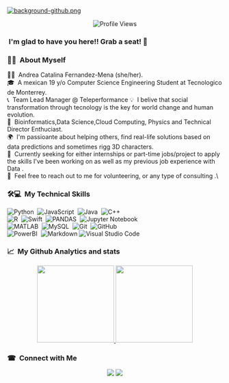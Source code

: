 
[![background-github.png](https://i.postimg.cc/0yCN5dnt/presentation.png)](https://www.linkedin.com/in/catalina-fern%C3%A1ndez-mena-bb4231197/)

<p align="center"> <img src="https://komarev.com/ghpvc/?username=Catalina-fdzmena&label=Views&color=blue&style=plastic" alt="Profile Views" /> </p>

### &nbsp;I'm glad to have you here!! Grab a seat! 👋

### 👩‍💻 &nbsp;About Myself


👩‍💼 &nbsp;Andrea Catalina Fernandez-Mena (she/her).\
🎓 &nbsp;A mexican 19 y/o Computer Science Engineering Student at Tecnologico de Monterrey.\
📞 &nbsp;Team Lead Manager @ Teleperformance
💡 &nbsp;I belive that social transformation through tecnology is the key for world change and human evolution.\
🦾 &nbsp;Bioinformatics,Data Science,Cloud Computing, Physics and Technical Director Enthuciast.\
🌍 &nbsp;I'm passioante about helping others, find real-life solutions based on data predictions and sometimes rigg 3D characters.\
💼 &nbsp;Currently seeking for either internships or part-time jobs/project to apply the skills I've been working on as well as my previous job experience with Data .\
💬 &nbsp;Feel free to reach out to me for volunteering, or any type of consulting .\


### 🛠💻 &nbsp;My Technical Skills 

![Python](https://img.shields.io/badge/-Python-05122A?style=flat&logo=python)&nbsp;
![JavaScript](https://img.shields.io/badge/-JavaScript-05122A?style=flat&logo=javascript)&nbsp;
![Java](https://img.shields.io/badge/-Java-05122A?style=flat&logo=Java&logoColor=FFA518)&nbsp;
![C++](https://img.shields.io/badge/-C++-05122A?style=flat&logo=C%2B%2B&logoColor=00599C)&nbsp;\
![R](https://img.shields.io/badge/-R-05122A?style=flat&logo=R)&nbsp;
![Swift](https://img.shields.io/badge/-Swift-05122A?style=flat&logo=Swift)&nbsp;
![PANDAS](https://img.shields.io/badge/-PANDAS-05122A?style=flat&logo=PANDAS)&nbsp;
![Jupyter Notebook](https://img.shields.io/badge/-JupyterNotebook-05122A?style=flat&logo=Jupyter)&nbsp;\
![MATLAB](https://img.shields.io/badge/-MATLAB-05122A?style=flat&logo=MATLAB)&nbsp;
![MySQL](https://img.shields.io/badge/-MySQL-05122A?style=flat&logo=MySQL)&nbsp;
![Git](https://img.shields.io/badge/-Git-05122A?style=flat&logo=git)&nbsp;
![GitHub](https://img.shields.io/badge/-GitHub-05122A?style=flat&logo=github)&nbsp;\
![PowerBI](https://img.shields.io/badge/-PowerBI-05122A?style=flat&logo=PowerBI)&nbsp;
![Markdown](https://img.shields.io/badge/-Markdown-05122A?style=flat&logo=markdown)
![Visual Studio Code](https://img.shields.io/badge/-Visual%20Studio%20Code-05122A?style=flat&logo=visual-studio-code&logoColor=007ACC)&nbsp;

### 📈 &nbsp;My Github Analytics and stats

<p align="center">
<a href="https://github.com/Catalina-fdzmena">
  <img height="180em" src="https://github-readme-stats-eight-theta.vercel.app/api?username=Catalina-fdzmena&show_icons=true&theme=algolia&include_all_commits=true&count_private=true"/>
  <img height="180em" src="https://github-readme-stats-eight-theta.vercel.app/api/top-langs/?username=Catalina-fdzmena&layout=compact&langs_count=8&theme=algolia"/>
</a>
</p>

### ☎ &nbsp;Connect with Me

<p align="center">
<a href="https://www.linkedin.com/in/catalina-fern%C3%A1ndez-mena-bb4231197/"><img src="https://img.shields.io/badge/-LinkedIn-05122A?style=flat&logo=LINKEDiN"/></a>
<a href="mailto:katy.fernandezmena@gmail.com"><img src="https://img.shields.io/badge/-katy.fernandezmena@gmail.com-05122A?style=flat&logo=gmail"/></a>
</p>

